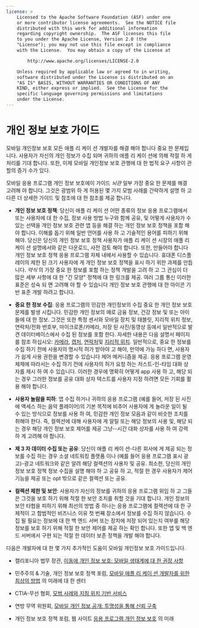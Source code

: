 ```yaml
---
license: >
    Licensed to the Apache Software Foundation (ASF) under one
    or more contributor license agreements.  See the NOTICE file
    distributed with this work for additional information
    regarding copyright ownership.  The ASF licenses this file
    to you under the Apache License, Version 2.0 (the
    "License"); you may not use this file except in compliance
    with the License.  You may obtain a copy of the License at

        http://www.apache.org/licenses/LICENSE-2.0

    Unless required by applicable law or agreed to in writing,
    software distributed under the License is distributed on an
    "AS IS" BASIS, WITHOUT WARRANTIES OR CONDITIONS OF ANY
    KIND, either express or implied.  See the License for the
    specific language governing permissions and limitations
    under the License.
---
```


# 개인 정보 보호 가이드

모바일 개인정보 보호 모든 애플 리 케이 션 개발자를 해결 해야 합니다 중요 한 문제입니다. 사용자가 자신의 개인 정보가 수집 되며 귀하의 애플 리 케이 션에 의해 적절 하 게 처리를 기대 합니다. 또한, 이제 모바일 개인정보 보호 관행에 대 한 법적 요구 사항이 관할의 증가 수가 있다.

모바일 응용 프로그램 개인 정보 보호에이 가이드 *뇌관* 일부 가장 중요 한 문제를 해결 고려해 야 합니다. 그것은 광범위 하 게 허용된 몇 가지 모범 사례를 간략하게 설명 하 고 다른 더 상세한 가이드 및 참조에 대 한 참조를 제공 합니다.

*   **개인 정보 보호 정책**: 당신이 애플 리 케이 션 어떤 종류의 정보 응용 프로그램에서 또는 사용자에 대 한 수집, 정보 사용 방법 누구와 함께 공유, 및 어떻게 사용자가 수 있는 선택을 개인 정보 보호 관련 앱 등을 해결 하는 개인 정보 보호 정책을 포함 해야 합니다. 이해를 돕기 위해 일반 언어를 사용 하 고 기술적인 용어를 피하기 위해 해야. 당신은 당신의 개인 정보 보호 정책 사용자가 애플 리 케이 션 시장의 애플 리 케이 션 설명에서와 같은 다운로드, 사전 검토 해야 합니다. 또한, 만들어야 합니다 개인 정보 보호 정책 응용 프로그램 자체 내에서 사용할 수 있습니다. 휴대폰 디스플레이의 제한 된 크기 사용자에 게 개인 정보 보호 정책을 표시 하기 위한 과제를 만듭니다. *약식* 의 가장 중요 한 정보를 포함 하는 정책 개발을 고려 하 고 그 관심이 더 많은 세부 사항에 대 한 "긴 모양" 정책에 대 한 링크를 제공. 여러 그룹 통신 이러한 표준은 성숙 되 면 고려해 야 할 수 있습니다 개인 정보 보호 관행에 대 한 아이콘 기반 표준 개발 하려고 합니다.

*   **중요 한 정보 수집**: 응용 프로그램의 민감한 개인정보의 수집 중요 한 개인 정보 보호 문제를 발생 시킵니다. 민감한 개인 정보의 예로 금융 정보, 건강 정보 및 또는 아이 들에 대 한 정보. 그것은 또한 특정 센서와 모바일 장치 및 태블릿, 지리적 위치 정보, 연락처/전화 번호부, 마이크로폰/카메라, 저장 된 사진/동영상 등에서 일반적으로 발견 데이터베이스에서 수집 된 정보를 포함 한다. 자세한 내용은 다음 설명서 페이지를 참조 하십시오: [카메라][1], [캡처][2], [연락처][3]및 [지리적 위치][4]. 일반적으로, 중요 한 정보를 수집 하기 전에 사용자의 명시적 허가 받아야 고 해야, 만약에 가능 하다 면, 사용자가 쉽게 사용 권한을 변경할 수 있습니다 제어 메커니즘을 제공. 응용 프로그램 운영 체제에 따라서는 수집 하기 전에 사용자의 허가 요청 하는 저스트-인-타임 대화 상자를 제시 하 여 수 있습니다. 이러한 경우에 명확히 어떻게 app 사용 하 고, 해당 되는 경우 그러한 정보를 공유 대화 상자 텍스트를 사용자 지정 하려면 모든 기회를 활용 해야 합니다.

*   **사용자 놀람을 피하**: 앱 수집 하거나 귀하의 응용 프로그램 (예를 들어, 저장 된 사진에 액세스 하는 음악 플레이어)의 기본 목적에 비추어 사용자에 게 놀라운 일이 될 수 있는 방식으로 정보를 사용 하 여, 민감한 개인 정보 모음과 같이 비슷한 조치를 취해야 한다. 즉, 컬렉션에 대해 사용자에 게 알릴 또는 해당 정보의 사용 및, 해당 되는 경우 해당 개인 정보 보호 제어를 제공 그냥--시간 대화 상자를 사용 하 여 강력 하 게 고려해 야 합니다.

*   **제 3 자 데이터 수집 또는 공유**: 당신이 애플 리 케이 션-다른 회사에 게 제공 되는 정보를 수집 하는 경우 소셜 네트워킹 플랫폼 이나 (예를 들어 응용 프로그램 표시 광고)-광고 네트워크와 같은 알려 해당 컬렉션의 사용자 및 공유. 최소한, 당신의 개인 정보 보호 정책 정보 수집을 설명 해야 하 고 공유 하 고, 적절 한 경우 사용자가 제어 기능을 제공 또는 opt 밖으로 같은 컬렉션 또는 공유.

*   **컬렉션 제한 및 보안**: 사용자가 자신의 정보를 귀하의 응용 프로그램 위임 하 고 그들은 그것을 보호 하기 위해 적절 한 보안 조치를 취할 것을 기대 합니다. 개인 정보의 보안 타협을 피하기 위해 최선의 방법 중 하나는 응용 프로그램에 컬렉션에 대 한 구체적이 고 합법적인 비즈니스 이유 첫 번째 장소에서 정보를 수집 하지 않습니다. 수집 될 필요는 정보에 대 한 백 엔드 서버 또는 장치에 저장 되어 있는지 여부를 해당 정보를 보호 하기 위해 적절 한 보안 제어를 제공 하는 확인 합니다. 또한 앱 및 백 엔드 서버에서 구현 되는 적절 한 데이터 보존 정책을 개발 해야 합니다.

 [1]: cordova_camera_camera.md.html
 [2]: cordova_media_capture_capture.md.html
 [3]: cordova_contacts_contacts.md.html
 [4]: cordova_geolocation_geolocation.md.html

다음은 개발자에 대 한 몇 가지 추가적인 도움이 모바일 개인정보 보호 가이드입니다.

*   캘리포니아 법무 장관, [이동에 개인 정보 보호: 모바일 생태계에 대 한 권장 사항][5]

*   민주주의 & 기술, 개인 정보 보호 정책 포럼, [모바일 애플 리 케이 션 개발자를 위한 최상의 방법][6] 의 미래에 대 한 센터

*   CTIA-무선 협회, [모범 사례와 지침 위치 기반 서비스][7]

*   연방 무역 위원회, [모바일 개인 정보 공개: 투명성을 통해 신뢰 구축][8]

*   개인 정보 보호 정책 포럼, 웹 사이트 [응용 프로그램 개인 정보 보호][9] 의 미래

 [5]: http://oag.ca.gov/sites/all/files/pdfs/privacy/privacy_on_the_go.pdf
 [6]: http://www.futureofprivacy.org/wp-content/uploads/Best-Practices-for-Mobile-App-Developers_Final.pdf
 [7]: http://www.ctia.org/business_resources/wic/index.cfm/AID/11300
 [8]: http://www.ftc.gov/os/2013/02/130201mobileprivacyreport.pdf
 [9]: http://www.applicationprivacy.org